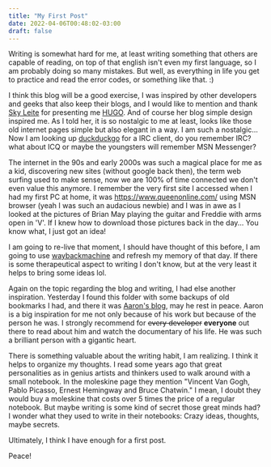 ```yaml
---
title: "My First Post"
date: 2022-04-06T00:48:02-03:00
draft: false
---
```


Writing is somewhat hard for me, at least writing something that others are capable of reading, on top of that english isn't even my first language, so I am probably doing so many mistakes. But well, as everything in life you get to practice and read the error codes, or something like that. :)

I think this blog will be a good exercise, I was inspired by other developers and geeks that also keep their blogs, and I would like to mention and thank [Sky Leite](https://leite.dev/) for presenting me [HUGO](https://gohugo.io/). And of course her blog simple design inspired me. As I told her, it is so nostalgic to me at least, looks like those old internet pages simple but also elegant in a way.  I am such a nostalgic... Now I am looking up [duckduckgo](https://duckduckgo.com/) for a IRC client, do you remember IRC? what about ICQ or maybe the youngsters will remember MSN Messenger?

The internet in the 90s and early 2000s was such a magical place for me as a kid, discovering new sites (without google back then), the term web surfing used to make sense, now we are 100% of time connected we don't even value this anymore. I remember the very first site I accessed when I had my first PC at home, it was https://www.queenonline.com/ using MSN browser (yeah I was such an audacious newbie) and I was in awe as I looked at the pictures of Brian May playing the guitar and Freddie with arms open in 'V'. If I knew how to download those pictures back in the day...
You know what, I just got an idea!

I am going to re-live that moment, I should have thought of this before, I am going to use [waybackmachine](https://archive.org/web/) and refresh my memory of that day. If there is some therapeutical aspect to writing I don't know, but at the very least it helps to bring some ideas lol.

Again on the topic regarding the blog and writing, I had else another inspiration. Yesterday I found this folder with some backups of old bookmarks I had, and there it was [Aaron's blog](http://www.aaronsw.com/), may he rest in peace. Aaron is a big inspiration for me not only because of his work but because of the person he was. I strongly recommend for ~~every developer~~ **everyone** out there to read about him and watch the documentary of his life. He was such a brilliant person with a gigantic heart.

There is something valuable about the writing habit, I am realizing. I think it helps to organize my thoughts. I read some years ago that great personalities as in genius artists and thinkers used to walk around with a small notebook. In the moleskine page they mention "Vincent Van Gogh, Pablo Picasso, Ernest Hemingway and Bruce Chatwin." I mean, I doubt they would buy a moleskine that costs over 5 times the price of a regular notebook. But maybe writing is some kind of secret those great minds had? I wonder what they used to write in their notebooks: Crazy ideas, thoughts, maybe secrets.

Ultimately, I think I have enough for a first post.

Peace!
